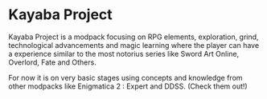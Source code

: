 # Kayaba Project

Kayaba Project is a modpack focusing on RPG elements, exploration, grind, technological advancements and magic learning where the player can have a experience similar to the most notorius series like Sword Art Online, Overlord, Fate and Others.

For now it is on very basic stages using concepts and knowledge from other modpacks like Enigmatica 2 : Expert and DDSS. (Check them out!)
